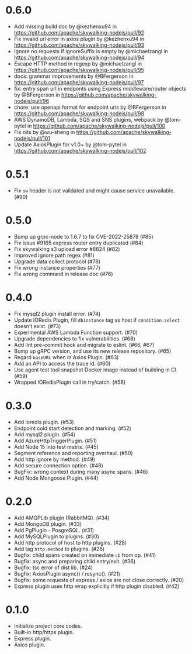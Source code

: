 # 0.6.0

* Add missing build doc by @kezhenxu94 in https://github.com/apache/skywalking-nodejs/pull/92
* Fix invalid url error in axios plugin by @kezhenxu94 in https://github.com/apache/skywalking-nodejs/pull/93
* Ignore no requests if ignoreSuffix is empty by @michaelzangl in https://github.com/apache/skywalking-nodejs/pull/94
* Escape HTTP method in regexp by @michaelzangl in https://github.com/apache/skywalking-nodejs/pull/95
* docs: grammar improvements by @BFergerson in https://github.com/apache/skywalking-nodejs/pull/97
* fix: entry span url in endponts using Express middleware/router objects by @BFergerson in https://github.com/apache/skywalking-nodejs/pull/96
* chore: use openapi format for endpoint uris by @BFergerson in https://github.com/apache/skywalking-nodejs/pull/98
* AWS DynamoDB, Lambda, SQS and SNS plugins, webpack by @tom-pytel in https://github.com/apache/skywalking-nodejs/pull/100
* Fix nits by @wu-sheng in https://github.com/apache/skywalking-nodejs/pull/101
* Update AxiosPlugin for v1.0+ by @tom-pytel in https://github.com/apache/skywalking-nodejs/pull/102

# 0.5.1
- Fix `sw` header is not validated and might cause service unavailable. (#90)

# 0.5.0
- Bump up grpc-node to 1.6.7 to fix CVE-2022-25878 (#85)
- Fix issue #9165 express router entry duplicated (#84)
- Fix skywalking s3 upload error #8824 (#82)
- Improved ignore path regex (#81)
- Upgrade data collect protocol (#78)
- Fix wrong instance properties (#77)
- Fix wrong command in release doc (#76)

# 0.4.0

- Fix mysql2 plugin install error. (#74)
- Update IORedis Plugin, fill `dbinstance` tag as host if `condition.select` doesn't exist. (#73)
- Experimental AWS Lambda Function support. (#70)
- Upgrade dependencies to fix vulnerabilities. (#68)
- Add lint pre-commit hook and migrate to eslint. (#66, #67)
- Bump up gRPC version, and use its new release repository. (#65)
- Regard `baseURL` when in Axios Plugin. (#63)
- Add an API to access the trace id. (#60)
- Use agent test tool snapshot Docker image instead of building in CI. (#59)
- Wrapped IORedisPlugin call in try/catch. (#58)

# 0.3.0

- Add ioredis plugin. (#53)
- Endpoint cold start detection and marking. (#52)
- Add mysql2 plugin. (#54)
- Add AzureHttpTriggerPlugin. (#51)
- Add Node 15 into test matrix. (#45)
- Segment reference and reporting overhaul. (#50)
- Add http ignore by method. (#49)
- Add secure connection option. (#48)
- BugFix: wrong context during many async spans. (#46)
- Add Node Mongoose Plugin. (#44)

# 0.2.0

- Add AMQPLib plugin (RabbitMQ). (#34)
- Add MongoDB plugin. (#33)
- Add PgPlugin - PosgreSQL. (#31)
- Add MySQLPlugin to plugins. (#30)
- Add http protocol of host to http plugins. (#28)
- Add tag `http.method` to plugins. (#26)
- Bugfix: child spans created on immediate `cb` from op. (#41)
- Bugfix: async and preparing child entry/exit. (#36)
- Bugfix: tsc error of dist lib. (#24)
- Bugfix: AxiosPlugin async() / resync(). (#21)
- Bugfix: some requests of express / axios are not close correctly. (#20)
- Express plugin uses http wrap explicitly if http plugin disabled. (#42)

# 0.1.0

- Initialize project core codes.
- Built-in http/https plugin.
- Express plugin.
- Axios plugin.

